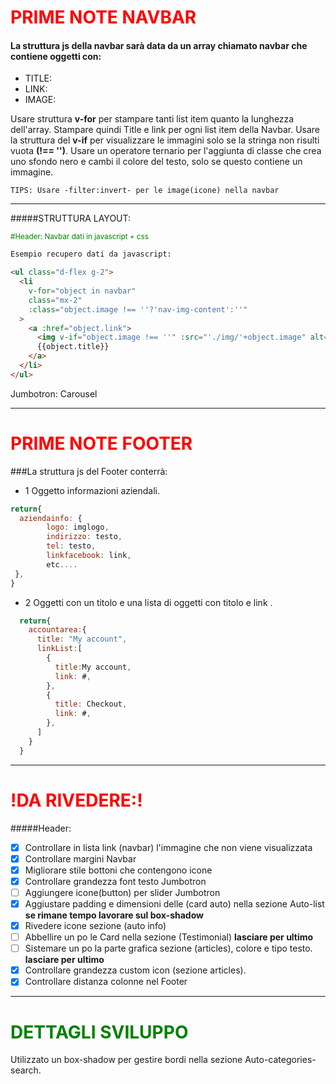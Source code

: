 <h1 style="color:red">PRIME NOTE NAVBAR </h1>

#### La struttura js della navbar sarà data da un array chiamato navbar che contiene oggetti con:

- TITLE:
- LINK:
- IMAGE:

Usare struttura **v-for** per stampare tanti list item quanto la lunghezza dell'array.
Stampare quindi Title e link per ogni list item della Navbar.
Usare la struttura del **v-if** per visualizzare le immagini solo se la stringa non risulti vuota **(!== '')**.
Usare un operatore ternario per l'aggiunta di classe che crea uno sfondo nero e cambi il colore del testo, solo se questo contiene un immagine.

```
TIPS: Usare -filter:invert- per le image(icone) nella navbar
```

---

#####STRUTTURA LAYOUT:

<small style="color:green">#Header: Navbar dati in javascript + css</small>

```html
Esempio recupero dati da javascript:

<ul class="d-flex g-2">
  <li
    v-for="object in navbar"
    class="mx-2"
    :class="object.image !== ''?'nav-img-content':''"
  >
    <a :href="object.link">
      <img v-if="object.image !== ''" :src="'./img/'+object.image" alt="logo" />
      {{object.title}}
    </a>
  </li>
</ul>
```

Jumbotron: Carousel

---

<h1 style="color:red">PRIME NOTE FOOTER </h1>

###La struttura js del Footer conterrà:

- 1 Oggetto informazioni aziendali.

```javascript
return{
  aziendainfo: {
        logo: imglogo,
        indirizzo: testo,
        tel: testo,
        linkfacebook: link,
        etc....
 },
}
```

- 2 Oggetti con un titolo e una lista di oggetti con titolo e link .

```javascript
  return{
    accountarea:{
      title: "My account",
      linkList:[
        {
          title:My account,
          link: #,
        },
        {
          title: Checkout,
          link: #,
        },
      ]
    }
  }

```

---

<h1 style="color:red">!DA RIVEDERE:! </h1>
#####Header:

- [x] Controllare in lista link (navbar) l'immagine che non viene visualizzata
- [x] Controllare margini Navbar
- [x] Migliorare stile bottoni che contengono icone
- [x] Controllare grandezza font testo Jumbotron
- [ ] Aggiungere icone(button) per slider Jumbotron
- [x] Aggiustare padding e dimensioni delle (card auto) nella sezione Auto-list **se rimane tempo lavorare sul box-shadow**
- [x] Rivedere icone sezione (auto info)
- [ ] Abbellire un po le Card nella sezione (Testimonial) **lasciare per ultimo**
- [ ] Sistemare un po la parte grafica sezione (articles), colore e tipo testo. **lasciare per ultimo**
- [x] Controllare grandezza custom icon (sezione articles).
- [x] Controllare distanza colonne nel Footer

---

<h1 style="color:green">DETTAGLI SVILUPPO </h1>
Utilizzato un box-shadow per gestire bordi nella sezione Auto-categories-search.
